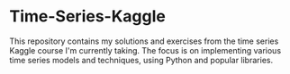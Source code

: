 # Time-Series-Kaggle
This repository contains my solutions and exercises from the time series Kaggle course I'm currently taking. The focus is on implementing various time series models and techniques, using Python and popular libraries.

